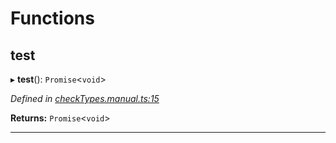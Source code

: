 

# Functions

<a id="test"></a>

##  test

▸ **test**(): `Promise`<`void`>

*Defined in [checkTypes.manual.ts:15](https://github.com/polkadot-js/api/blob/6d9699a/packages/api/src/checkTypes.manual.ts#L15)*

**Returns:** `Promise`<`void`>

___

